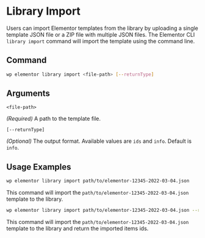 # Library Import

<Badge type="tip" vertical="top" text="Elementor Core" /> <Badge type="warning" vertical="top" text="Advanced" />

Users can import Elementor templates from the library by uploading a single template JSON file or a ZIP file with multiple JSON files. The Elementor CLI `library import` command will import the template using the command line.

## Command

```bash
wp elementor library import <file-path> [--returnType]
```

## Arguments

`<file-path>`

_(Required)_ A path to the template file.

`[--returnType]`

_(Optional)_ The output format. Available values are `ids` and `info`. Default is `info`.

## Usage Examples

```bash
wp elementor library import path/to/elementor-12345-2022-03-04.json
```

This command will import the `path/to/elementor-12345-2022-03-04.json` template to the library.

```bash
wp elementor library import path/to/elementor-12345-2022-03-04.json --returnType=ids
```

This command will import the `path/to/elementor-12345-2022-03-04.json` template to the library and return the imported items ids.

